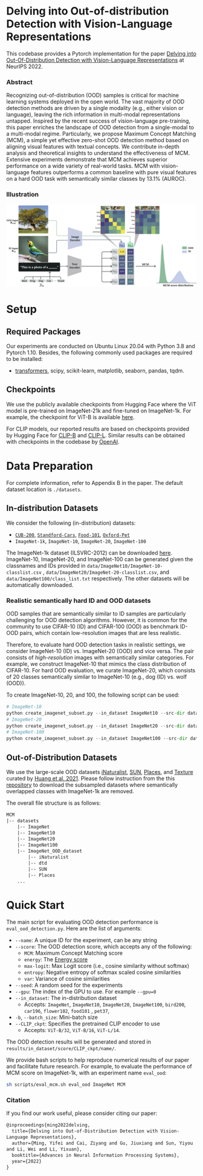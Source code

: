 # Delving into Out-of-distribution Detection with Vision-Language Representations

This codebase provides a Pytorch implementation for the paper [Delving into Out-Of-Distribution Detection with Vision-Language Representations](https://openreview.net/forum?id=KnCS9390Va) at NeurIPS 2022.

### Abstract

Recognizing out-of-distribution (OOD) samples is critical for machine learning systems deployed in the open world. The vast majority of OOD detection methods are driven by a single modality (e.g., either vision or language), leaving the rich information in multi-modal representations untapped. Inspired by the recent success of vision-language pre-training, this paper enriches the landscape of OOD detection from a single-modal to a multi-modal regime. Particularly, we propose Maximum Concept Matching (MCM), a simple yet effective zero-shot OOD detection method based on aligning visual features with textual concepts. We contribute in-depth analysis and theoretical insights to understand the effectiveness of MCM. Extensive experiments demonstrate that MCM achieves superior performance on a wide variety of real-world tasks. MCM with vision-language features outperforms a common baseline with pure visual features on a hard OOD task with semantically similar classes by 13.1% (AUROC). 

### Illustration

![Arch_figure](readme_figs/Arch_figure.png)



# Setup

## Required Packages

Our experiments are conducted on Ubuntu Linux 20.04 with Python 3.8 and Pytorch 1.10. Besides, the following commonly used packages are required to be installed:

- [transformers](https://huggingface.co/docs/transformers/installation), scipy, scikit-learn, matplotlib, seaborn, pandas, tqdm. 

## Checkpoints

We use the publicly available checkpoints from Hugging Face where the ViT model is pre-trained on ImageNet-21k and fine-tuned on ImageNet-1k. For example, the checkpoint for ViT-B is available [here](https://huggingface.co/google/vit-base-patch16-224). 

For CLIP models, our reported results are based on checkpoints provided by Hugging Face for [CLIP-B](https://huggingface.co/openai/clip-vit-base-patch16) and [CLIP-L](https://huggingface.co/openai/clip-vit-large-patch14). Similar results can be obtained with checkpoints in the codebase by [OpenAI](https://github.com/openai/CLIP). 



# Data Preparation

For complete information, refer to Appendix B in the paper. The default dataset location is `./datasets`.

## In-distribution Datasets

We consider the following (in-distribution) datasets:

- [`CUB-200`](http://www.vision.caltech.edu/datasets/cub_200_2011/), [`Standford-Cars`](http://ai.stanford.edu/~jkrause/cars/car_dataset.html), [`Food-101`](https://data.vision.ee.ethz.ch/cvl/datasets_extra/food-101/), [`Oxford-Pet`](https://www.robots.ox.ac.uk/~vgg/data/pets/)
- `ImageNet-1k`, `ImageNet-10`, `ImageNet-20`, `ImageNet-100`

The ImageNet-1k dataset (ILSVRC-2012) can be downloaded [here](https://image-net.org/challenges/LSVRC/2012/index.php#). ImageNet-10, ImageNet-20, and ImageNet-100 can be generated given the classnames and IDs provided in `data/ImageNet10/ImageNet-10-classlist.csv` , `data/ImageNet20/ImageNet-20-classlist.csv`, and `data/ImageNet100/class_list.txt` respectively. The other datasets will be automatically downloaded.



### Realistic semantically hard ID and OOD datasets 

OOD samples that are semantically similar to ID samples are particularly challenging for OOD detection algorithms. However, it is common for the community to use CIFAR-10 (ID) and CIFAR-100 (OOD) as benchmark ID-OOD pairs, which contain low-resolution images that are less realistic.  

Therefore, to evaluate hard OOD detection tasks in realistic settings, we consider ImageNet-10 (ID) vs. ImageNet-20 (OOD) and vice versa. The pair consists of *high-resolution* images with semantically similar categories.  For example, we construct ImageNet-10 that mimics the class distribution of CIFAR-10. For hard OOD evaluation, we curate ImageNet-20, which consists of 20 classes semantically similar to ImageNet-10 (e.g., dog (ID) vs. wolf (OOD)).

To create ImageNet-10, 20, and 100, the following script can be used:

```python
# ImageNet-10 
python create_imagenet_subset.py --in_dataset ImageNet10 --src-dir datasets/ImageNet --dst-dir datasets
# ImageNet-20
python create_imagenet_subset.py --in_dataset ImageNet20 --src-dir datasets/ImageNet --dst-dir datasets
# ImageNet-100
python create_imagenet_subset.py --in_dataset ImageNet100 --src-dir datasets/ImageNet --dst-dir datasets
```





## Out-of-Distribution Datasets

We use the large-scale OOD datasets [iNaturalist](https://arxiv.org/abs/1707.06642), [SUN](https://vision.princeton.edu/projects/2010/SUN/), [Places](https://arxiv.org/abs/1610.02055), and [Texture](https://arxiv.org/abs/1311.3618) curated by [Huang et al. 2021](https://arxiv.org/abs/2105.01879). Please follow instruction from the this [repository](https://github.com/deeplearning-wisc/large_scale_ood#out-of-distribution-dataset) to download the subsampled datasets where semantically overlapped classes with ImageNet-1k are removed.

The overall file structure is as follows:

```
MCM
|-- datasets
    |-- ImageNet
    |-- ImageNet10
    |-- ImageNet20
    |-- ImageNet100
    |-- ImageNet_OOD_dataset
        |-- iNaturalist
        |-- dtd
        |-- SUN
        |-- Places
    ...
```

# Quick Start

The main script for evaluating OOD detection performance is `eval_ood_detection.py`. Here are the list of arguments:

- `--name`: A unique ID for the experiment, can be any string
- `--score`: The OOD detection score, which accepts any of the following:
  - `MCM`: Maximum Concept Matching score
  - `energy`: The [Energy score](https://proceedings.neurips.cc/paper/2020/hash/f5496252609c43eb8a3d147ab9b9c006-Abstract.html)
  - `max-logit`: Max Logit score (i.e., cosine similarity without softmax)
  - `entropy`: Negative entropy of softmax scaled cosine similarities
  - `var`: Variance of cosine similarities
- `--seed`: A random seed for the experiments
- `--gpu`: The index of the GPU to use. For example `--gpu=0`
- `--in_dataset`: The in-distribution dataset
  - Accepts:  `ImageNet`, `ImageNet10`, `ImageNet20`, `ImageNet100`, `bird200`, `car196`, `flower102`, `food101` , `pet37`,
- `-b`, `--batch_size`: Mini-batch size
- `--CLIP_ckpt`: Specifies the pretrained CLIP encoder to use
  - Accepts: `ViT-B/32`, `ViT-B/16`, `ViT-L/14`.

The OOD detection results will be generated and stored in  `results/in_dataset/score/CLIP_ckpt/name/`. 

We provide bash scripts to help reproduce numerical results of our paper and facilitate future research.  For example, to evaluate the performance of MCM score on ImageNet-1k, with an experiment name `eval_ood`: 

```sh
sh scripts/eval_mcm.sh eval_ood ImageNet MCM
```



### Citation

If you find our work useful, please consider citing our paper:

```
@inproceedings{ming2022delving,
  title={Delving into Out-of-Distribution Detection with Vision-Language Representations},
  author={Ming, Yifei and Cai, Ziyang and Gu, Jiuxiang and Sun, Yiyou and Li, Wei and Li, Yixuan},
  booktitle={Advances in Neural Information Processing Systems},
  year={2022}
}
```
